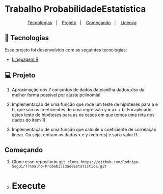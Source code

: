 <h1 align="center">

</h1>

# Trabalho ProbabilidadeEstatística

<p align="center">
  <a href="#rocket-tecnologias">Tecnologias</a>&nbsp;&nbsp;&nbsp;|&nbsp;&nbsp;&nbsp;
  <a href="#💻-projeto">Projeto</a>&nbsp;&nbsp;&nbsp;|&nbsp;&nbsp;&nbsp;
  <a href="#começando">Começando</a>&nbsp;&nbsp;&nbsp;|&nbsp;&nbsp;&nbsp;
  <a href="#memo-licença">Licença</a>
</p>

## :rocket: Tecnologias

Esse projeto foi desenvolvido com as seguintes tecnologias:

- [Linguagem R](https://www.r-project.org/other-docs.html)

## 💻 Projeto

1) Aproximação dos 7 conjuntos de dados da planilha dados.xlsx da melhor forma possível por ajuste polinomial.

2) Implementação de uma função que rode um teste de hipóteses para a e b, que são os coeficientes de uma regressão y = ax + b. Foi aplicado estes teste 
de hipóteses para as os casos em que temos uma reta nos dados do item 1).

3) Implementação de uma função que calcule o coeficiente de correlação linear.
Ou seja, entram os dados x e y (vetores) e sai o valor R.


## Começando

 1. Clone esse repositorio ```git clone https://github.com/Rodrigo-Segui/Trabalho-ProbabilidadeEstatistica.git```
 2. # Execute
  


